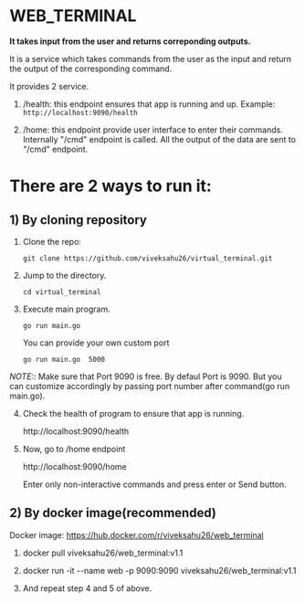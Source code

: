 # WEB_TERMINAL
**It takes input from the user and returns correponding outputs.**

It is a service which takes commands from the user as the input and return the output of the corresponding command. 

It provides 2 service.

1) /health: this endpoint ensures that app is running and up.
Example: `http://localhost:9090/health`

2) /home: this endpoint provide user interface to enter their commands.
Internally "/cmd" endpoint is called. All the output of the data are sent to "/cmd" endpoint.

# There are 2 ways to run it:
## 1) By cloning repository

1) Clone the repo:
    
    `git clone https://github.com/viveksahu26/virtual_terminal.git`

2) Jump to the directory.

    `cd virtual_terminal`

3) Execute main program. 

    `go run main.go`
    
    You can provide your own custom port
    
     `go run main.go  5000`

*NOTE:*: Make sure that Port 9090 is free. By defaul Port is 9090. But you can customize accordingly by passing port number after command(go run main.go).

4) Check the health of program to ensure that app is running.

    http://localhost:9090/health

5) Now, go to /home endpoint

    http://localhost:9090/home

    Enter only non-interactive commands and press enter or Send button.

## 2) By docker image(recommended)
Docker image: https://hub.docker.com/r/viveksahu26/web_terminal

1) docker pull viveksahu26/web_terminal:v1.1

2) docker run -it --name web -p 9090:9090 viveksahu26/web_terminal:v1.1

3)  And repeat step 4 and 5 of above. 
